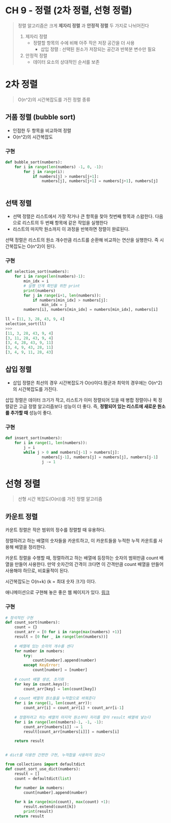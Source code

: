 # CH 9 - 정렬 (2차 정렬, 선형 정렬)



> 정렬 알고리즘은 크게 **제자리 정렬** 과 **안정적 정렬** 두 가지로 나뉘어진다
>
> 1. 제자리 정렬
>    - 정렬할 항목의 수에 비해 아주 작은 저장 공간을 더 사용
>      - 삽입 정렬 : 선택된 원소가 저장되는 공간과 반복분 변수만 필요
> 2. 안정적 정렬
>    - 데이터 요소의 상대적인 순서를 보존



# 2차 정렬

> O(n^2)의 시간복잡도를 가진 정렬 종류



## 거품 정렬 (bubble sort)

- 인접한 두 항목을 비교하여 정렬
- O(n^2)의 시간복잡도

### 구현

```python
def bubble_sort(numbers):
    for i in range(len(numbers) -1, 0, -1):
        for j in range(i):
            if numbers[j] > numbers[j+1]:
                numbers[j], numbers[j+1] = numbers[j+1], numbers[j]
    
```





## 선택 정렬

- 선택 정렬은 리스트에서 가장 작거나 큰 항목을 찾아 첫번째 항목과 스왑한다. 다음으로 리스트의 두 번째 항목에 같은 작업을 실행한다
- 리스트의 마지막 원소까지 이 과정을 반복하면 정렬이 완료된다.



선택 정렬은 리스트의 원소 개수만큼 리스트를 순환해 비교하는 연산을 실행한다. 즉 시간복잡도는 O(n^2)이 된다. 

### 구현

```python
def selection_sort(numbers):
    for i in range(len(numbers)-1):
        min_idx = i
        # 실행 단계 확인을 위한 print
        print(numbers)
        for j in range(i+1, len(numbers)):
            if numbers[min_idx] > numbers[j]:
                min_idx = j
        numbers[i], numbers[min_idx] = numbers[min_idx], numbers[i]
        
ll = [11, 3, 28, 43, 9, 4]
selection_sort(ll)
>>> 
[11, 3, 28, 43, 9, 4]
[3, 11, 28, 43, 9, 4]
[3, 4, 28, 43, 9, 11]
[3, 4, 9, 43, 28, 11]
[3, 4, 9, 11, 28, 43]
```





## 삽입 정렬

- 삽입 정렬은 최선의 경우 시간복잡도가 O(n)이다.평균과 최악의 경우에는 O(n^2)의 시간복잡도를 가진다.



삽입 정렬은 데이터 크기가 작고, 리스트가 이미 정렬되어 있을 때 병합 정렬이나 퀵 정렬같은 고급 정렬 알고리즘보다 성능이 더 좋다. 즉, **정렬되어 있는 리스트에 새로운 원소를 추가할 때** 성능이 좋다.



### 구현

```python
def insert_sort(numbers):
    for i in range(1, len(numbers)):
        j = i
        while j > 0 and numbers[j-1] > numbers[j]:
                numbers[j-1], numbers[j] = numbers[j], numbers[j-1]
                j -= 1
```





# 선형 정렬

> 선형 시간 복잡도(O(n))를 가진 정렬 알고리즘



## 카운트 정렬

카운트 정렬은 작은 범위의 정수를 정렬할 때 유용하다.

정렬하려고 하는 배열의 숫자들을 카운트하고, 이 카운트들을 누적한 누적 카운트를 사용해 배열을 정리한다.



카운트 정렬을 수행할 때, 정렬하려고 하는 배열에 등장하는 숫자의 범위만큼 count 배열을 만들어 사용한다. 만약 숫자간의 간격이 크다면 이 간격만큼 count 배열을 만들어 사용해야 하므로, 비효율적이 된다.

시간복잡도는 O(n+k) (k = 최대 숫자 크기) 이다.

애니메이션으로 구현해 놓은 좋은 웹 페이지가 있다. [링크](https://www.cs.miami.edu/home/burt/learning/Csc517.091/workbook/countingsort.html)



### 구현

```python
# 정석적인 구현
def count_sort(numbers):
    count = {}
    count_arr = [0 for i in range(max(numbers) +1)]
    result = [0 for _ in range(len(numbers))]
    
    # 배열에 있는 숫자의 개수를 센다
    for number in numbers:
        try:
            count[number].append(number)
        except KeyError:
            count[number] = [number]
     
    # count 배열 생성, 초기화
    for key in count.keys():
        count_arr[key] = len(count[key])
    
    # count 배열의 원소들을 누적합으로 바꿔준다
    for i in range(1, len(count_arr)):
        count_arr[i] = count_arr[i] + count_arr[i-1]
    
    # 정렬하려고 하는 배열의 마지막 원소부터 자리를 찾아 result 배열에 넣는다
    for i in range(len(numbers)-1, -1, -1):
        count_arr[numbers[i]] -= 1
        result[count_arr[numbers[i]]] = numbers[i]
    
    return result
    

# dict를 이용한 간편한 구현, 누적합을 사용하지 않는다

from collections import defaultdict
def count_sort_use_dict(numbers):
    result = []
    count = defaultdict(list)
    
    for number in numbers:
        count[number].append(number)

    for k in range(min(count), max(count) +1):
        result.extend(count[k])
        print(result)
    return result
```